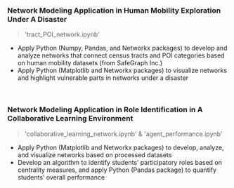 ### Network Modeling Application in Human Mobility Exploration Under A Disaster
> 'tract_POI_network.ipynb'
- Apply Python (Numpy, Pandas, and Networkx packages) to develop and analyze networks that connect census tracts and POI categories based on human mobility datasets (from SafeGraph Inc.)
- Apply Python (Matplotlib and Networkx packages) to visualize networks and highlight vulnerable parts in networks under a disaster
<br/>

### Network Modeling Application in Role Identification in A Collaborative Learning Environment
> 'collaborative_learning_network.ipynb' & 'agent_performance.ipynb'
- Apply Python (Matplotlib and Networkx packages) to develop, analyze, and visualize networks based on processed datasets
- Develop an algorithm to identify students’ participatory roles based on centrality measures, and apply Python (Pandas package) to quantify students’ overall performance
